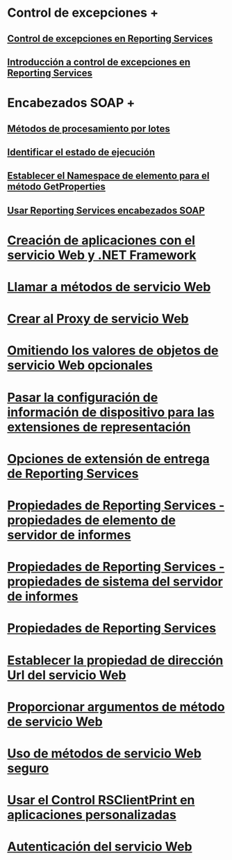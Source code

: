 
# Control de excepciones +
## [Control de excepciones en Reporting Services](../../report-server-web-service-net-framework-exception-handling/handling-exceptions-in-reporting-services.md?toc=%2fsql%2freporting-services%2freport-server-web-service-net-framework-exception-handling%2ftoc.json)
## [Introducción a control de excepciones en Reporting Services](../../report-server-web-service-net-framework-exception-handling/introducing-exception-handling-in-reporting-services.md?toc=%2fsql%2freporting-services%2freport-server-web-service-net-framework-exception-handling%2ftoc.json)


# Encabezados SOAP +
## [Métodos de procesamiento por lotes](../../report-server-web-service-net-framework-soap-headers/batching-methods.md?toc=%2fsql%2freporting-services%2freport-server-web-service-net-framework-soap-headers%2ftoc.json)
## [Identificar el estado de ejecución](../../report-server-web-service-net-framework-soap-headers/identifying-execution-state.md?toc=%2fsql%2freporting-services%2freport-server-web-service-net-framework-soap-headers%2ftoc.json)
## [Establecer el Namespace de elemento para el método GetProperties](../../report-server-web-service-net-framework-soap-headers/setting-the-item-namespace-for-the-getproperties-method.md?toc=%2fsql%2freporting-services%2freport-server-web-service-net-framework-soap-headers%2ftoc.json)
## [Usar Reporting Services encabezados SOAP](../../report-server-web-service-net-framework-soap-headers/using-reporting-services-soap-headers.md?toc=%2fsql%2freporting-services%2freport-server-web-service-net-framework-soap-headers%2ftoc.json)


# [Creación de aplicaciones con el servicio Web y .NET Framework](building-applications-using-the-web-service-and-the-net-framework.md)
# [Llamar a métodos de servicio Web](calling-web-service-methods.md)
# [Crear al Proxy de servicio Web](creating-the-web-service-proxy.md)
# [Omitiendo los valores de objetos de servicio Web opcionales](omitting-values-for-optional-web-service-objects.md)
# [Pasar la configuración de información de dispositivo para las extensiones de representación](passing-device-information-settings-to-rendering-extensions.md)
# [Opciones de extensión de entrega de Reporting Services](reporting-services-delivery-extension-settings.md)
# [Propiedades de Reporting Services - propiedades de elemento de servidor de informes](reporting-services-properties-report-server-item-properties.md)
# [Propiedades de Reporting Services - propiedades de sistema del servidor de informes](reporting-services-properties-report-server-system-properties.md)
# [Propiedades de Reporting Services](reporting-services-properties.md)
# [Establecer la propiedad de dirección Url del servicio Web](setting-the-url-property-of-the-web-service.md)
# [Proporcionar argumentos de método de servicio Web](supplying-web-service-method-arguments.md)
# [Uso de métodos de servicio Web seguro](using-secure-web-service-methods.md)
# [Usar el Control RSClientPrint en aplicaciones personalizadas](using-the-rsclientprint-control-in-custom-applications.md)
# [Autenticación del servicio Web](web-service-authentication.md)
